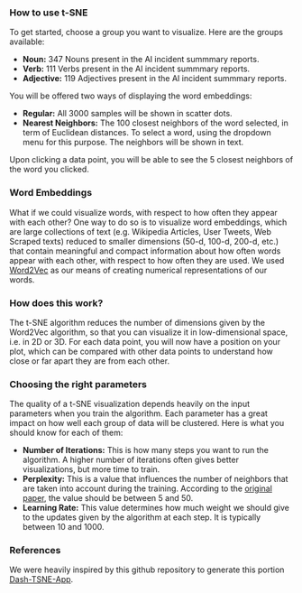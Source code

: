 ### How to use t-SNE

To get started, choose a group you want to visualize. Here are the groups available:

- **Noun:** 347 Nouns present in the AI incident summmary reports.
- **Verb:** 111 Verbs present in the AI incident summmary reports.
- **Adjective:** 119 Adjectives present in the AI incident summmary reports. 

You will be offered two ways of displaying the word embeddings:

- **Regular:** All 3000 samples will be shown in scatter dots.
- **Nearest Neighbors:** The 100 closest neighbors of the word selected, in term of Euclidean distances. To select a word, using the dropdown menu for this purpose. The neighbors will be shown in text.

Upon clicking a data point, you will be able to see the 5 closest neighbors of the word you clicked.

###  Word Embeddings

What if we could visualize words, with respect to how often they appear with each other? One way to do so is to visualize word embeddings, which are large collections of text (e.g. Wikipedia Articles, User Tweets, Web Scraped texts) reduced to smaller dimensions (50-d, 100-d, 200-d, etc.) that contain meaningful and compact information about how often words appear with each other, with respect to how often they are used. We used [Word2Vec](https://en.wikipedia.org/wiki/Word2vec) as our means of creating numerical representations of our words. 

### How does this work?

The t-SNE algorithm reduces the number of dimensions given by the Word2Vec algorithm, so that you can visualize it in low-dimensional space, i.e. in 2D or 3D. For each data point, you will now have a position on your plot, which can be compared with other data points to understand how close or far apart they are from each other.

### Choosing the right parameters

The quality of a t-SNE visualization depends heavily on the input parameters when you train the algorithm. Each parameter has a great impact on how well each group of data will be clustered. Here is what you should know for each of them:

- **Number of Iterations:** This is how many steps you want to run the algorithm. A higher number of iterations often gives better visualizations, but more time to train.
- **Perplexity:** This is a value that influences the number of neighbors that are taken into account during the training. According to the [original paper](https://lvdmaaten.github.io/publications/papers/JMLR_2008.pdf), the value should be between 5 and 50.
- **Learning Rate:** This value determines how much weight we should give to the updates given by the algorithm at each step. It is typically between 10 and 1000.

### References 

We were heavily inspired by this github repository to generate this portion [Dash-TSNE-App](https://github.com/plotly/dash-sample-apps/tree/main/apps/dash-tsne).
